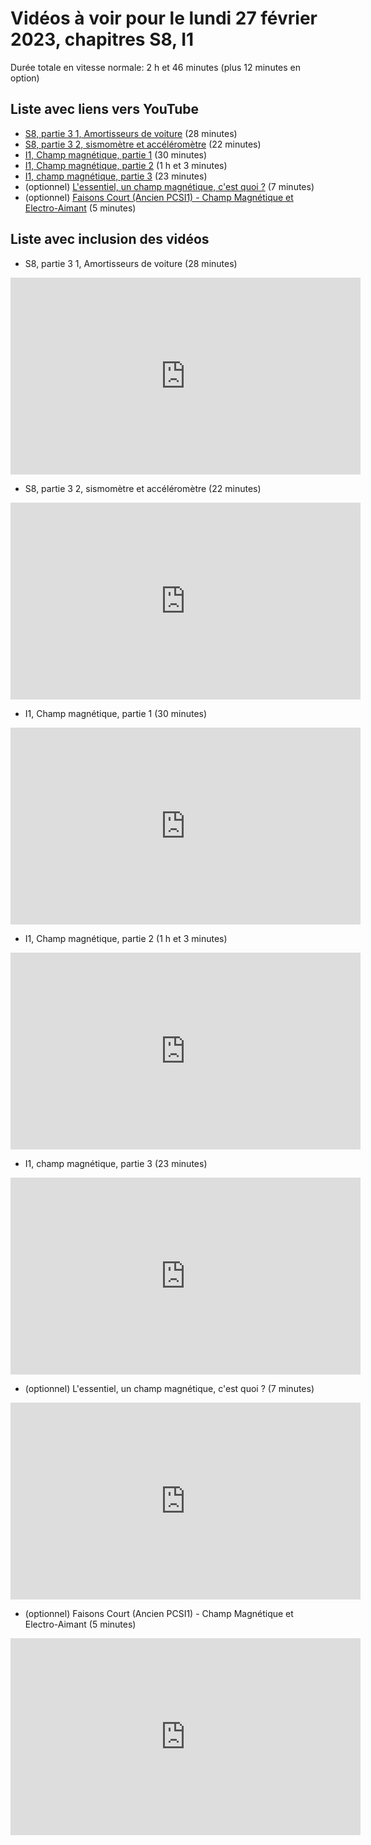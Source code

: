 
# Vidéos à voir pour le lundi 27 février 2023, chapitres S8, I1

Durée totale en vitesse normale: 2 h et 46 minutes (plus 12 minutes en option)

## Liste avec liens vers YouTube

*  [S8, partie 3 1, Amortisseurs de voiture](https://youtu.be/EJcE9slpzBA) (28 minutes)
*  [S8, partie 3 2, sismomètre et accéléromètre](https://youtu.be/Wq9cr4X7JFs) (22 minutes)
*  [I1, Champ magnétique, partie 1](https://youtu.be/p2GF7quALM8) (30 minutes)
*  [I1, Champ magnétique, partie 2](https://youtu.be/T88rg9_am0I) (1 h et 3 minutes)
*  [I1, champ magnétique, partie 3](https://youtu.be/XBN0OlfytTU) (23 minutes)
* (optionnel) [L'essentiel, un champ magnétique, c'est quoi ?](https://youtu.be/rc4548OyN3E) (7 minutes)
* (optionnel) [Faisons Court (Ancien PCSI1) - Champ Magnétique et Electro-Aimant](https://youtu.be/abQcDpGsAsY) (5 minutes)

## Liste avec inclusion des vidéos

*  S8, partie 3 1, Amortisseurs de voiture (28 minutes)

 <div style="text-align:center">
<iframe width="560" height="315" src="https://www.youtube.com/embed/EJcE9slpzBA" title="YouTube video player" frameborder="0" allow="accelerometer; autoplay; clipboard-write; encrypted-media; gyroscope; picture-in-picture" allowfullscreen></iframe>
</div>
 

*  S8, partie 3 2, sismomètre et accéléromètre (22 minutes)

 <div style="text-align:center">
<iframe width="560" height="315" src="https://www.youtube.com/embed/Wq9cr4X7JFs" title="YouTube video player" frameborder="0" allow="accelerometer; autoplay; clipboard-write; encrypted-media; gyroscope; picture-in-picture" allowfullscreen></iframe>
</div>
 

*  I1, Champ magnétique, partie 1 (30 minutes)

 <div style="text-align:center">
<iframe width="560" height="315" src="https://www.youtube.com/embed/p2GF7quALM8" title="YouTube video player" frameborder="0" allow="accelerometer; autoplay; clipboard-write; encrypted-media; gyroscope; picture-in-picture" allowfullscreen></iframe>
</div>
 

*  I1, Champ magnétique, partie 2 (1 h et 3 minutes)

 <div style="text-align:center">
<iframe width="560" height="315" src="https://www.youtube.com/embed/T88rg9_am0I" title="YouTube video player" frameborder="0" allow="accelerometer; autoplay; clipboard-write; encrypted-media; gyroscope; picture-in-picture" allowfullscreen></iframe>
</div>
 

*  I1, champ magnétique, partie 3 (23 minutes)

 <div style="text-align:center">
<iframe width="560" height="315" src="https://www.youtube.com/embed/XBN0OlfytTU" title="YouTube video player" frameborder="0" allow="accelerometer; autoplay; clipboard-write; encrypted-media; gyroscope; picture-in-picture" allowfullscreen></iframe>
</div>
 

* (optionnel) L'essentiel, un champ magnétique, c'est quoi ? (7 minutes)

 <div style="text-align:center">
<iframe width="560" height="315" src="https://www.youtube.com/embed/rc4548OyN3E" title="YouTube video player" frameborder="0" allow="accelerometer; autoplay; clipboard-write; encrypted-media; gyroscope; picture-in-picture" allowfullscreen></iframe>
</div>
 

* (optionnel) Faisons Court (Ancien PCSI1) - Champ Magnétique et Electro-Aimant (5 minutes)

 <div style="text-align:center">
<iframe width="560" height="315" src="https://www.youtube.com/embed/abQcDpGsAsY" title="YouTube video player" frameborder="0" allow="accelerometer; autoplay; clipboard-write; encrypted-media; gyroscope; picture-in-picture" allowfullscreen></iframe>
</div>
 

